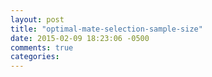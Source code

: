 ```yaml
---
layout: post
title: "optimal-mate-selection-sample-size"
date: 2015-02-09 18:23:06 -0500
comments: true
categories: 
---
```

